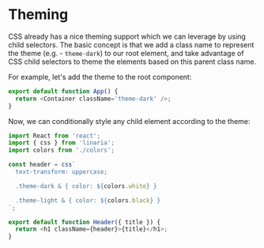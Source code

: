 # Theming

CSS already has a nice theming support which we can leverage by using child selectors. The basic concept is that we add a class name to represent the theme (e.g. - `theme-dark`) to our root element, and take advantage of CSS child selectors to theme the elements based on this parent class name.

For example, let's add the theme to the root component:

```js
export default function App() {
  return <Container className='theme-dark' />;
}
```

Now, we can conditionally style any child element according to the theme:

```js
import React from 'react';
import { css } from 'linaria';
import colors from './colors';

const header = css`
  text-transform: uppercase;

  .theme-dark & { color: ${colors.white} }

  .theme-light & { color: ${colors.black} }
`;

export default function Header({ title }) {
  return <h1 className={header}>{title}</h1>;
}
```
